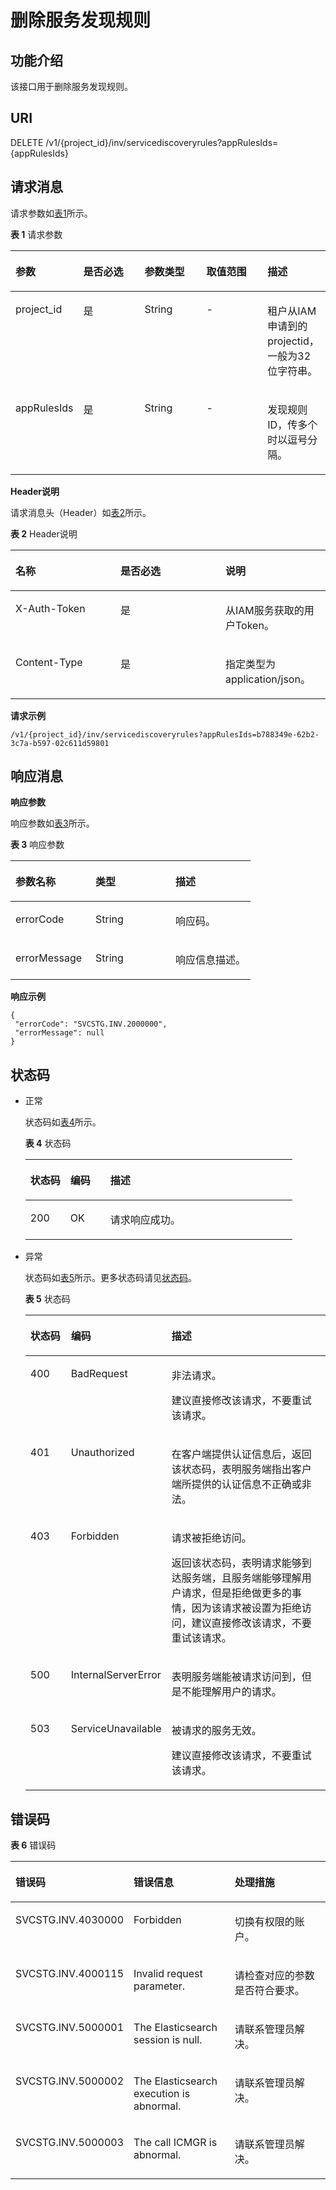 # 删除服务发现规则<a name="aom_04_0032"></a>

## 功能介绍<a name="zh-cn_topic_0135040579_section2044617504327"></a>

该接口用于删除服务发现规则。

## URI<a name="zh-cn_topic_0135040579_section15265399333"></a>

DELETE /v1/\{project\_id\}/inv/servicediscoveryrules?appRulesIds=\{appRulesIds\}

## 请求消息<a name="zh-cn_topic_0135040579_section19528203518334"></a>

请求参数如[表1](#zh-cn_topic_0135040579_table655713558390)所示。

**表 1**  请求参数

<a name="zh-cn_topic_0135040579_table655713558390"></a>
<table><thead align="left"><tr id="zh-cn_topic_0135040579_row85572055203918"><th class="cellrowborder" valign="top" width="20%" id="mcps1.2.6.1.1"><p id="zh-cn_topic_0135040579_p678543114402"><a name="zh-cn_topic_0135040579_p678543114402"></a><a name="zh-cn_topic_0135040579_p678543114402"></a>参数</p>
</th>
<th class="cellrowborder" valign="top" width="20%" id="mcps1.2.6.1.2"><p id="zh-cn_topic_0135040579_p47855311409"><a name="zh-cn_topic_0135040579_p47855311409"></a><a name="zh-cn_topic_0135040579_p47855311409"></a>是否必选</p>
</th>
<th class="cellrowborder" valign="top" width="20%" id="mcps1.2.6.1.3"><p id="zh-cn_topic_0135040579_p18785163115405"><a name="zh-cn_topic_0135040579_p18785163115405"></a><a name="zh-cn_topic_0135040579_p18785163115405"></a>参数类型</p>
</th>
<th class="cellrowborder" valign="top" width="20%" id="mcps1.2.6.1.4"><p id="zh-cn_topic_0135040579_p15785531114011"><a name="zh-cn_topic_0135040579_p15785531114011"></a><a name="zh-cn_topic_0135040579_p15785531114011"></a>取值范围</p>
</th>
<th class="cellrowborder" valign="top" width="20%" id="mcps1.2.6.1.5"><p id="zh-cn_topic_0135040579_p1978613311408"><a name="zh-cn_topic_0135040579_p1978613311408"></a><a name="zh-cn_topic_0135040579_p1978613311408"></a>描述</p>
</th>
</tr>
</thead>
<tbody><tr id="zh-cn_topic_0135040579_row655715514398"><td class="cellrowborder" valign="top" width="20%" headers="mcps1.2.6.1.1 "><p id="zh-cn_topic_0135040579_p478733184017"><a name="zh-cn_topic_0135040579_p478733184017"></a><a name="zh-cn_topic_0135040579_p478733184017"></a>project_id</p>
</td>
<td class="cellrowborder" valign="top" width="20%" headers="mcps1.2.6.1.2 "><p id="zh-cn_topic_0135040579_p13787331124010"><a name="zh-cn_topic_0135040579_p13787331124010"></a><a name="zh-cn_topic_0135040579_p13787331124010"></a>是</p>
</td>
<td class="cellrowborder" valign="top" width="20%" headers="mcps1.2.6.1.3 "><p id="p15731173723516"><a name="p15731173723516"></a><a name="p15731173723516"></a>String</p>
</td>
<td class="cellrowborder" valign="top" width="20%" headers="mcps1.2.6.1.4 "><p id="zh-cn_topic_0135040579_p15788153113405"><a name="zh-cn_topic_0135040579_p15788153113405"></a><a name="zh-cn_topic_0135040579_p15788153113405"></a>-</p>
</td>
<td class="cellrowborder" valign="top" width="20%" headers="mcps1.2.6.1.5 "><p id="zh-cn_topic_0135040579_p3788183154017"><a name="zh-cn_topic_0135040579_p3788183154017"></a><a name="zh-cn_topic_0135040579_p3788183154017"></a>租户从IAM申请到的projectid，一般为32位字符串。</p>
</td>
</tr>
<tr id="zh-cn_topic_0135040579_row1855875512395"><td class="cellrowborder" valign="top" width="20%" headers="mcps1.2.6.1.1 "><p id="zh-cn_topic_0135040579_p078893114019"><a name="zh-cn_topic_0135040579_p078893114019"></a><a name="zh-cn_topic_0135040579_p078893114019"></a>appRulesIds</p>
</td>
<td class="cellrowborder" valign="top" width="20%" headers="mcps1.2.6.1.2 "><p id="zh-cn_topic_0135040579_p14788131194011"><a name="zh-cn_topic_0135040579_p14788131194011"></a><a name="zh-cn_topic_0135040579_p14788131194011"></a>是</p>
</td>
<td class="cellrowborder" valign="top" width="20%" headers="mcps1.2.6.1.3 "><p id="p47369377355"><a name="p47369377355"></a><a name="p47369377355"></a>String</p>
</td>
<td class="cellrowborder" valign="top" width="20%" headers="mcps1.2.6.1.4 "><p id="zh-cn_topic_0135040579_p478811314405"><a name="zh-cn_topic_0135040579_p478811314405"></a><a name="zh-cn_topic_0135040579_p478811314405"></a>-</p>
</td>
<td class="cellrowborder" valign="top" width="20%" headers="mcps1.2.6.1.5 "><p id="zh-cn_topic_0135040579_p178833124018"><a name="zh-cn_topic_0135040579_p178833124018"></a><a name="zh-cn_topic_0135040579_p178833124018"></a>发现规则ID，传多个时以逗号分隔。</p>
</td>
</tr>
</tbody>
</table>

**Header说明**

请求消息头（Header）如[表2](#zh-cn_topic_0135040579_table1564812413416)所示。

**表 2**  Header说明

<a name="zh-cn_topic_0135040579_table1564812413416"></a>
<table><thead align="left"><tr id="zh-cn_topic_0135040579_row16649224104110"><th class="cellrowborder" valign="top" width="33.33333333333333%" id="mcps1.2.4.1.1"><p id="zh-cn_topic_0135040579_p462815259448"><a name="zh-cn_topic_0135040579_p462815259448"></a><a name="zh-cn_topic_0135040579_p462815259448"></a>名称</p>
</th>
<th class="cellrowborder" valign="top" width="33.33333333333333%" id="mcps1.2.4.1.2"><p id="zh-cn_topic_0135040579_p106281259446"><a name="zh-cn_topic_0135040579_p106281259446"></a><a name="zh-cn_topic_0135040579_p106281259446"></a>是否必选</p>
</th>
<th class="cellrowborder" valign="top" width="33.33333333333333%" id="mcps1.2.4.1.3"><p id="zh-cn_topic_0135040579_p662862534415"><a name="zh-cn_topic_0135040579_p662862534415"></a><a name="zh-cn_topic_0135040579_p662862534415"></a>说明</p>
</th>
</tr>
</thead>
<tbody><tr id="zh-cn_topic_0135040579_row12649142464110"><td class="cellrowborder" valign="top" width="33.33333333333333%" headers="mcps1.2.4.1.1 "><p id="zh-cn_topic_0135040579_p1162815254448"><a name="zh-cn_topic_0135040579_p1162815254448"></a><a name="zh-cn_topic_0135040579_p1162815254448"></a>X-Auth-Token</p>
</td>
<td class="cellrowborder" valign="top" width="33.33333333333333%" headers="mcps1.2.4.1.2 "><p id="zh-cn_topic_0135040579_p7628182514444"><a name="zh-cn_topic_0135040579_p7628182514444"></a><a name="zh-cn_topic_0135040579_p7628182514444"></a>是</p>
</td>
<td class="cellrowborder" valign="top" width="33.33333333333333%" headers="mcps1.2.4.1.3 "><p id="zh-cn_topic_0135040579_p16281525184412"><a name="zh-cn_topic_0135040579_p16281525184412"></a><a name="zh-cn_topic_0135040579_p16281525184412"></a>从IAM服务获取的用户Token。</p>
</td>
</tr>
<tr id="zh-cn_topic_0135040579_row0649122464116"><td class="cellrowborder" valign="top" width="33.33333333333333%" headers="mcps1.2.4.1.1 "><p id="zh-cn_topic_0135040579_p5628192510447"><a name="zh-cn_topic_0135040579_p5628192510447"></a><a name="zh-cn_topic_0135040579_p5628192510447"></a>Content-Type</p>
</td>
<td class="cellrowborder" valign="top" width="33.33333333333333%" headers="mcps1.2.4.1.2 "><p id="zh-cn_topic_0135040579_p962812534416"><a name="zh-cn_topic_0135040579_p962812534416"></a><a name="zh-cn_topic_0135040579_p962812534416"></a>是</p>
</td>
<td class="cellrowborder" valign="top" width="33.33333333333333%" headers="mcps1.2.4.1.3 "><p id="zh-cn_topic_0135040579_p19628925184412"><a name="zh-cn_topic_0135040579_p19628925184412"></a><a name="zh-cn_topic_0135040579_p19628925184412"></a>指定类型为application/json。</p>
</td>
</tr>
</tbody>
</table>

**请求示例**

```
/v1/{project_id}/inv/servicediscoveryrules?appRulesIds=b788349e-62b2-3c7a-b597-02c611d59801
```

## 响应消息<a name="zh-cn_topic_0135040579_section3672155416332"></a>

**响应参数**

响应参数如[表3](#zh-cn_topic_0135040579_table13480541104719)所示。

**表 3**  响应参数

<a name="zh-cn_topic_0135040579_table13480541104719"></a>
<table><thead align="left"><tr id="zh-cn_topic_0135040579_row5480164164715"><th class="cellrowborder" valign="top" width="33.33333333333333%" id="mcps1.2.4.1.1"><p id="zh-cn_topic_0135040579_p234519594471"><a name="zh-cn_topic_0135040579_p234519594471"></a><a name="zh-cn_topic_0135040579_p234519594471"></a>参数名称</p>
</th>
<th class="cellrowborder" valign="top" width="33.33333333333333%" id="mcps1.2.4.1.2"><p id="zh-cn_topic_0135040579_p434519591475"><a name="zh-cn_topic_0135040579_p434519591475"></a><a name="zh-cn_topic_0135040579_p434519591475"></a>类型</p>
</th>
<th class="cellrowborder" valign="top" width="33.33333333333333%" id="mcps1.2.4.1.3"><p id="zh-cn_topic_0135040579_p113458597475"><a name="zh-cn_topic_0135040579_p113458597475"></a><a name="zh-cn_topic_0135040579_p113458597475"></a>描述</p>
</th>
</tr>
</thead>
<tbody><tr id="zh-cn_topic_0135040579_row44802415478"><td class="cellrowborder" valign="top" width="33.33333333333333%" headers="mcps1.2.4.1.1 "><p id="zh-cn_topic_0135040579_p10345115916473"><a name="zh-cn_topic_0135040579_p10345115916473"></a><a name="zh-cn_topic_0135040579_p10345115916473"></a>errorCode</p>
</td>
<td class="cellrowborder" valign="top" width="33.33333333333333%" headers="mcps1.2.4.1.2 "><p id="p23541841133514"><a name="p23541841133514"></a><a name="p23541841133514"></a>String</p>
</td>
<td class="cellrowborder" valign="top" width="33.33333333333333%" headers="mcps1.2.4.1.3 "><p id="zh-cn_topic_0135040579_p434619593470"><a name="zh-cn_topic_0135040579_p434619593470"></a><a name="zh-cn_topic_0135040579_p434619593470"></a>响应码。</p>
</td>
</tr>
<tr id="zh-cn_topic_0135040579_row15480104124715"><td class="cellrowborder" valign="top" width="33.33333333333333%" headers="mcps1.2.4.1.1 "><p id="zh-cn_topic_0135040579_p13346759174715"><a name="zh-cn_topic_0135040579_p13346759174715"></a><a name="zh-cn_topic_0135040579_p13346759174715"></a>errorMessage</p>
</td>
<td class="cellrowborder" valign="top" width="33.33333333333333%" headers="mcps1.2.4.1.2 "><p id="p14358241193519"><a name="p14358241193519"></a><a name="p14358241193519"></a>String</p>
</td>
<td class="cellrowborder" valign="top" width="33.33333333333333%" headers="mcps1.2.4.1.3 "><p id="zh-cn_topic_0135040579_p1234775913476"><a name="zh-cn_topic_0135040579_p1234775913476"></a><a name="zh-cn_topic_0135040579_p1234775913476"></a>响应信息描述。</p>
</td>
</tr>
</tbody>
</table>

**响应示例**

```
{  
 "errorCode": "SVCSTG.INV.2000000", 
 "errorMessage": null
}
```

## 状态码<a name="zh-cn_topic_0135040579_section12441011153415"></a>

-   正常

    状态码如[表4](#zh-cn_topic_0135040579_table86491459125016)所示。

    **表 4**  状态码

    <a name="zh-cn_topic_0135040579_table86491459125016"></a>
    <table><thead align="left"><tr id="zh-cn_topic_0135040579_row58979846"><th class="cellrowborder" valign="top" width="15%" id="mcps1.2.4.1.1"><p id="zh-cn_topic_0135040579_p12638194"><a name="zh-cn_topic_0135040579_p12638194"></a><a name="zh-cn_topic_0135040579_p12638194"></a>状态码</p>
    </th>
    <th class="cellrowborder" valign="top" width="15%" id="mcps1.2.4.1.2"><p id="zh-cn_topic_0135040579_p18261589486"><a name="zh-cn_topic_0135040579_p18261589486"></a><a name="zh-cn_topic_0135040579_p18261589486"></a>编码</p>
    </th>
    <th class="cellrowborder" valign="top" width="70%" id="mcps1.2.4.1.3"><p id="zh-cn_topic_0135040579_p17060819"><a name="zh-cn_topic_0135040579_p17060819"></a><a name="zh-cn_topic_0135040579_p17060819"></a>描述</p>
    </th>
    </tr>
    </thead>
    <tbody><tr id="zh-cn_topic_0135040579_row39749137"><td class="cellrowborder" valign="top" width="15%" headers="mcps1.2.4.1.1 "><p id="zh-cn_topic_0135040579_p65563539"><a name="zh-cn_topic_0135040579_p65563539"></a><a name="zh-cn_topic_0135040579_p65563539"></a>200</p>
    </td>
    <td class="cellrowborder" valign="top" width="15%" headers="mcps1.2.4.1.2 "><p id="zh-cn_topic_0135040579_p115208125323"><a name="zh-cn_topic_0135040579_p115208125323"></a><a name="zh-cn_topic_0135040579_p115208125323"></a>OK</p>
    </td>
    <td class="cellrowborder" valign="top" width="70%" headers="mcps1.2.4.1.3 "><p id="zh-cn_topic_0135040579_p19579466497"><a name="zh-cn_topic_0135040579_p19579466497"></a><a name="zh-cn_topic_0135040579_p19579466497"></a>请求响应成功。</p>
    </td>
    </tr>
    </tbody>
    </table>


-   异常

    状态码如[表5](#zh-cn_topic_0135040579_table939134985614)所示。更多状态码请见[状态码](状态码.md)。

    **表 5**  状态码

    <a name="zh-cn_topic_0135040579_table939134985614"></a>
    <table><thead align="left"><tr id="zh-cn_topic_0135040579_row44141239"><th class="cellrowborder" valign="top" width="15%" id="mcps1.2.4.1.1"><p id="zh-cn_topic_0135040579_p18670586"><a name="zh-cn_topic_0135040579_p18670586"></a><a name="zh-cn_topic_0135040579_p18670586"></a>状态码</p>
    </th>
    <th class="cellrowborder" valign="top" width="15%" id="mcps1.2.4.1.2"><p id="zh-cn_topic_0135040579_p47075245288"><a name="zh-cn_topic_0135040579_p47075245288"></a><a name="zh-cn_topic_0135040579_p47075245288"></a>编码</p>
    </th>
    <th class="cellrowborder" valign="top" width="70%" id="mcps1.2.4.1.3"><p id="zh-cn_topic_0135040579_p35922469"><a name="zh-cn_topic_0135040579_p35922469"></a><a name="zh-cn_topic_0135040579_p35922469"></a>描述</p>
    </th>
    </tr>
    </thead>
    <tbody><tr id="zh-cn_topic_0135040579_row24038881"><td class="cellrowborder" valign="top" width="15%" headers="mcps1.2.4.1.1 "><p id="zh-cn_topic_0135040579_p992341"><a name="zh-cn_topic_0135040579_p992341"></a><a name="zh-cn_topic_0135040579_p992341"></a>400</p>
    </td>
    <td class="cellrowborder" valign="top" width="15%" headers="mcps1.2.4.1.2 "><p id="zh-cn_topic_0135040579_p126271018112520"><a name="zh-cn_topic_0135040579_p126271018112520"></a><a name="zh-cn_topic_0135040579_p126271018112520"></a>BadRequest</p>
    </td>
    <td class="cellrowborder" valign="top" width="70%" headers="mcps1.2.4.1.3 "><p id="zh-cn_topic_0135040579_p2431727192515"><a name="zh-cn_topic_0135040579_p2431727192515"></a><a name="zh-cn_topic_0135040579_p2431727192515"></a>非法请求。</p>
    <p id="zh-cn_topic_0135040579_p34352717254"><a name="zh-cn_topic_0135040579_p34352717254"></a><a name="zh-cn_topic_0135040579_p34352717254"></a>建议直接修改该请求，不要重试该请求。</p>
    </td>
    </tr>
    <tr id="zh-cn_topic_0135040579_row52328576"><td class="cellrowborder" valign="top" width="15%" headers="mcps1.2.4.1.1 "><p id="zh-cn_topic_0135040579_p10756297"><a name="zh-cn_topic_0135040579_p10756297"></a><a name="zh-cn_topic_0135040579_p10756297"></a>401</p>
    </td>
    <td class="cellrowborder" valign="top" width="15%" headers="mcps1.2.4.1.2 "><p id="zh-cn_topic_0135040579_p195759466253"><a name="zh-cn_topic_0135040579_p195759466253"></a><a name="zh-cn_topic_0135040579_p195759466253"></a>Unauthorized</p>
    </td>
    <td class="cellrowborder" valign="top" width="70%" headers="mcps1.2.4.1.3 "><p id="zh-cn_topic_0135040579_p1371123810254"><a name="zh-cn_topic_0135040579_p1371123810254"></a><a name="zh-cn_topic_0135040579_p1371123810254"></a>在客户端提供认证信息后，返回该状态码，表明服务端指出客户端所提供的认证信息不正确或非法。</p>
    </td>
    </tr>
    <tr id="zh-cn_topic_0135040579_row56712700"><td class="cellrowborder" valign="top" width="15%" headers="mcps1.2.4.1.1 "><p id="zh-cn_topic_0135040579_p30325987"><a name="zh-cn_topic_0135040579_p30325987"></a><a name="zh-cn_topic_0135040579_p30325987"></a>403</p>
    </td>
    <td class="cellrowborder" valign="top" width="15%" headers="mcps1.2.4.1.2 "><p id="zh-cn_topic_0135040579_p15185125614254"><a name="zh-cn_topic_0135040579_p15185125614254"></a><a name="zh-cn_topic_0135040579_p15185125614254"></a>Forbidden</p>
    </td>
    <td class="cellrowborder" valign="top" width="70%" headers="mcps1.2.4.1.3 "><p id="zh-cn_topic_0135040579_p10447844263"><a name="zh-cn_topic_0135040579_p10447844263"></a><a name="zh-cn_topic_0135040579_p10447844263"></a>请求被拒绝访问。</p>
    <p id="zh-cn_topic_0135040579_p20447941267"><a name="zh-cn_topic_0135040579_p20447941267"></a><a name="zh-cn_topic_0135040579_p20447941267"></a>返回该状态码，表明请求能够到达服务端，且服务端能够理解用户请求，但是拒绝做更多的事情，因为该请求被设置为拒绝访问，建议直接修改该请求，不要重试该请求。</p>
    </td>
    </tr>
    <tr id="zh-cn_topic_0135040579_row28828553"><td class="cellrowborder" valign="top" width="15%" headers="mcps1.2.4.1.1 "><p id="zh-cn_topic_0135040579_p53411432"><a name="zh-cn_topic_0135040579_p53411432"></a><a name="zh-cn_topic_0135040579_p53411432"></a>500</p>
    </td>
    <td class="cellrowborder" valign="top" width="15%" headers="mcps1.2.4.1.2 "><p id="zh-cn_topic_0135040579_p2945812153211"><a name="zh-cn_topic_0135040579_p2945812153211"></a><a name="zh-cn_topic_0135040579_p2945812153211"></a>InternalServerError</p>
    </td>
    <td class="cellrowborder" valign="top" width="70%" headers="mcps1.2.4.1.3 "><p id="zh-cn_topic_0135040579_p1815584516269"><a name="zh-cn_topic_0135040579_p1815584516269"></a><a name="zh-cn_topic_0135040579_p1815584516269"></a>表明服务端能被请求访问到，但是不能理解用户的请求。</p>
    </td>
    </tr>
    <tr id="zh-cn_topic_0135040579_row13793060"><td class="cellrowborder" valign="top" width="15%" headers="mcps1.2.4.1.1 "><p id="zh-cn_topic_0135040579_p43496037"><a name="zh-cn_topic_0135040579_p43496037"></a><a name="zh-cn_topic_0135040579_p43496037"></a>503</p>
    </td>
    <td class="cellrowborder" valign="top" width="15%" headers="mcps1.2.4.1.2 "><p id="zh-cn_topic_0135040579_p205675500263"><a name="zh-cn_topic_0135040579_p205675500263"></a><a name="zh-cn_topic_0135040579_p205675500263"></a>ServiceUnavailable</p>
    </td>
    <td class="cellrowborder" valign="top" width="70%" headers="mcps1.2.4.1.3 "><p id="zh-cn_topic_0135040579_p4668115672614"><a name="zh-cn_topic_0135040579_p4668115672614"></a><a name="zh-cn_topic_0135040579_p4668115672614"></a>被请求的服务无效。</p>
    <p id="zh-cn_topic_0135040579_p14669256182611"><a name="zh-cn_topic_0135040579_p14669256182611"></a><a name="zh-cn_topic_0135040579_p14669256182611"></a>建议直接修改该请求，不要重试该请求。</p>
    </td>
    </tr>
    </tbody>
    </table>


## 错误码<a name="zh-cn_topic_0135040579_section18748161733413"></a>

**表 6**  错误码

<a name="zh-cn_topic_0135040579_table649965164915"></a>
<table><thead align="left"><tr id="zh-cn_topic_0135040579_row164991151114916"><th class="cellrowborder" valign="top" width="33.33333333333333%" id="mcps1.2.4.1.1"><p id="zh-cn_topic_0135040579_p163793542491"><a name="zh-cn_topic_0135040579_p163793542491"></a><a name="zh-cn_topic_0135040579_p163793542491"></a>错误码</p>
</th>
<th class="cellrowborder" valign="top" width="33.33333333333333%" id="mcps1.2.4.1.2"><p id="zh-cn_topic_0135040579_p1037915411499"><a name="zh-cn_topic_0135040579_p1037915411499"></a><a name="zh-cn_topic_0135040579_p1037915411499"></a>错误信息</p>
</th>
<th class="cellrowborder" valign="top" width="33.33333333333333%" id="mcps1.2.4.1.3"><p id="zh-cn_topic_0135040579_p2037916548490"><a name="zh-cn_topic_0135040579_p2037916548490"></a><a name="zh-cn_topic_0135040579_p2037916548490"></a>处理措施</p>
</th>
</tr>
</thead>
<tbody><tr id="zh-cn_topic_0135040579_row149985116497"><td class="cellrowborder" valign="top" width="33.33333333333333%" headers="mcps1.2.4.1.1 "><p id="zh-cn_topic_0135040579_p7379115410497"><a name="zh-cn_topic_0135040579_p7379115410497"></a><a name="zh-cn_topic_0135040579_p7379115410497"></a>SVCSTG.INV.4030000</p>
</td>
<td class="cellrowborder" valign="top" width="33.33333333333333%" headers="mcps1.2.4.1.2 "><p id="zh-cn_topic_0135040579_p1950152965116"><a name="zh-cn_topic_0135040579_p1950152965116"></a><a name="zh-cn_topic_0135040579_p1950152965116"></a>Forbidden</p>
</td>
<td class="cellrowborder" valign="top" width="33.33333333333333%" headers="mcps1.2.4.1.3 "><p id="zh-cn_topic_0135040579_p33809549490"><a name="zh-cn_topic_0135040579_p33809549490"></a><a name="zh-cn_topic_0135040579_p33809549490"></a>切换有权限的账户。</p>
</td>
</tr>
<tr id="zh-cn_topic_0135040579_row1949975134915"><td class="cellrowborder" valign="top" width="33.33333333333333%" headers="mcps1.2.4.1.1 "><p id="zh-cn_topic_0135040579_p1338016549495"><a name="zh-cn_topic_0135040579_p1338016549495"></a><a name="zh-cn_topic_0135040579_p1338016549495"></a>SVCSTG.INV.4000115</p>
</td>
<td class="cellrowborder" valign="top" width="33.33333333333333%" headers="mcps1.2.4.1.2 "><p id="zh-cn_topic_0135040579_p250142925113"><a name="zh-cn_topic_0135040579_p250142925113"></a><a name="zh-cn_topic_0135040579_p250142925113"></a>Invalid request parameter.</p>
</td>
<td class="cellrowborder" valign="top" width="33.33333333333333%" headers="mcps1.2.4.1.3 "><p id="zh-cn_topic_0135040579_p7954113941718"><a name="zh-cn_topic_0135040579_p7954113941718"></a><a name="zh-cn_topic_0135040579_p7954113941718"></a>请检查对应的参数是否符合要求。</p>
</td>
</tr>
<tr id="zh-cn_topic_0135040579_row1949914515491"><td class="cellrowborder" valign="top" width="33.33333333333333%" headers="mcps1.2.4.1.1 "><p id="zh-cn_topic_0135040579_p10381185464919"><a name="zh-cn_topic_0135040579_p10381185464919"></a><a name="zh-cn_topic_0135040579_p10381185464919"></a>SVCSTG.INV.5000001</p>
</td>
<td class="cellrowborder" valign="top" width="33.33333333333333%" headers="mcps1.2.4.1.2 "><p id="zh-cn_topic_0135040579_p1501029135115"><a name="zh-cn_topic_0135040579_p1501029135115"></a><a name="zh-cn_topic_0135040579_p1501029135115"></a>The Elasticsearch session is null.</p>
</td>
<td class="cellrowborder" valign="top" width="33.33333333333333%" headers="mcps1.2.4.1.3 "><p id="zh-cn_topic_0135040579_p338119545493"><a name="zh-cn_topic_0135040579_p338119545493"></a><a name="zh-cn_topic_0135040579_p338119545493"></a>请联系管理员解决。</p>
</td>
</tr>
<tr id="zh-cn_topic_0135040579_row204998518496"><td class="cellrowborder" valign="top" width="33.33333333333333%" headers="mcps1.2.4.1.1 "><p id="zh-cn_topic_0135040579_p83817545492"><a name="zh-cn_topic_0135040579_p83817545492"></a><a name="zh-cn_topic_0135040579_p83817545492"></a>SVCSTG.INV.5000002</p>
</td>
<td class="cellrowborder" valign="top" width="33.33333333333333%" headers="mcps1.2.4.1.2 "><p id="zh-cn_topic_0135040579_p551202919513"><a name="zh-cn_topic_0135040579_p551202919513"></a><a name="zh-cn_topic_0135040579_p551202919513"></a>The Elasticsearch execution is abnormal.</p>
</td>
<td class="cellrowborder" valign="top" width="33.33333333333333%" headers="mcps1.2.4.1.3 "><p id="zh-cn_topic_0135040579_p638145413490"><a name="zh-cn_topic_0135040579_p638145413490"></a><a name="zh-cn_topic_0135040579_p638145413490"></a>请联系管理员解决。</p>
</td>
</tr>
<tr id="zh-cn_topic_0135040579_row1650015111495"><td class="cellrowborder" valign="top" width="33.33333333333333%" headers="mcps1.2.4.1.1 "><p id="zh-cn_topic_0135040579_p7381145494910"><a name="zh-cn_topic_0135040579_p7381145494910"></a><a name="zh-cn_topic_0135040579_p7381145494910"></a>SVCSTG.INV.5000003</p>
</td>
<td class="cellrowborder" valign="top" width="33.33333333333333%" headers="mcps1.2.4.1.2 "><p id="zh-cn_topic_0135040579_p11516296519"><a name="zh-cn_topic_0135040579_p11516296519"></a><a name="zh-cn_topic_0135040579_p11516296519"></a>The call ICMGR is abnormal.</p>
</td>
<td class="cellrowborder" valign="top" width="33.33333333333333%" headers="mcps1.2.4.1.3 "><p id="zh-cn_topic_0135040579_p23816547496"><a name="zh-cn_topic_0135040579_p23816547496"></a><a name="zh-cn_topic_0135040579_p23816547496"></a>请联系管理员解决。</p>
</td>
</tr>
</tbody>
</table>

